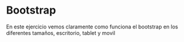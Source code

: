 # Bootstrap
En este ejercicio vemos claramente como funciona el bootstrap en los diferentes tamaños, escritorio, tablet y movil

